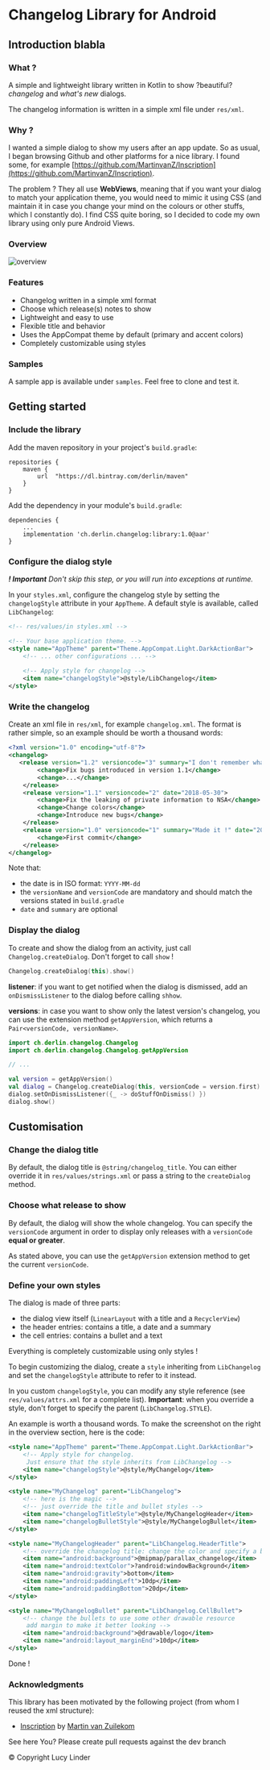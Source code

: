 # Changelog Library for Android

## Introduction blabla 

###  What ?

A simple and lightweight library written in Kotlin to show ?beautiful? _changelog_ and _what's new_ dialogs.

The changelog information is written in a simple xml file under `res/xml`.

### Why ?

I wanted a simple dialog to show my users after an app update. So as usual, I began browsing Github and other platforms for a nice library. I found some, for example [https://github.com/MartinvanZ/Inscription](https://github.com/MartinvanZ/Inscription).

The problem ? They all use __WebViews__, meaning that if you want your dialog to match your application theme, you would need to mimic it using CSS (and maintain it in case you change your mind on the colours or other stuffs, which I constantly do). I find CSS quite boring, so I decided to code my own library using only pure Android Views.

### Overview


![overview](https://docs.google.com/drawings/d/e/2PACX-1vQ5SGULmPAaOKT0z2KndudYsIg5JZMZYAeLH4ngAo2rUW6jhFxzd6TeNLNVxLJ3mfDURCdzE2ofsd1-/pub?h=1024)

### Features

* Changelog written in a simple xml format
* Choose which release(s) notes to show
* Lightweight and easy to use
* Flexible title and behavior
* Uses the AppCompat theme by default (primary and accent colors)
* Completely customizable using styles

### Samples

A sample app is available under `samples`. Feel free to clone and test it.

## Getting started

### Include the library

Add the maven repository in your project's `build.gradle`:

```
repositories {
    maven {
        url  "https://dl.bintray.com/derlin/maven" 
    }
}
```

Add the dependency in your module's `build.gradle`:
```
dependencies {
    ...
    implementation 'ch.derlin.changelog:library:1.0@aar'
}
```
### Configure the dialog style

___! Important__ Don't skip this step, or you will run into exceptions at runtime._

In your `styles.xml`, configure the changelog style by setting the `changelogStyle` attribute in your `AppTheme`. A default style is available, called `LibChangelog`:

```xml
<!-- res/values/in styles.xml -->

<!-- Your base application theme. -->
<style name="AppTheme" parent="Theme.AppCompat.Light.DarkActionBar">
    <!-- ... other configurations ... --> 
    
    <!-- Apply style for changelog -->
    <item name="changelogStyle">@style/LibChangelog</item>
</style>
```


### Write the changelog

Create an xml file in `res/xml`, for example `changelog.xml`. The format is rather simple, so an example should be worth a thousand words:

```xml
<?xml version="1.0" encoding="utf-8"?>
<changelog>
   <release version="1.2" versioncode="3" summary="I don't remember what this release is about... But I can assure you the update is worth it." date="2018-05-30">
        <change>Fix bugs introduced in version 1.1</change>
        <change>...</change>
    </release>
    <release version="1.1" versioncode="2" date="2018-05-30">
        <change>Fix the leaking of private information to NSA</change>
        <change>Change colors</change>
        <change>Introduce new bugs</change>
    </release>
    <release version="1.0" versioncode="1" summary="Made it !" date="2018-02-18">
        <change>First commit</change>
    </release>
</changelog>
```

Note that:

* the date is in ISO format: `YYYY-MM-dd`
* the `versionName` and `versionCode` are mandatory and should match the versions stated in `build.gradle`
* `date` and `summary` are optional

### Display the dialog

To create and show the dialog from an activity, just call `Changelog.createDialog`. Don't forget to call `show` !

```kotlin
Changelog.createDialog(this).show()
```

__listener__: if you want to get notified when the dialog is dismissed, add an `onDismissListener` to the dialog before calling `shhow`. 

__versions__: in case you want to show only the latest version's changelog, you can use the extension method `getAppVersion`, which returns a `Pair<versionCode, versionName>`.

```kotlin
import ch.derlin.changelog.Changelog
import ch.derlin.changelog.Changelog.getAppVersion

// ...

val version = getAppVersion()
val dialog = Changelog.createDialog(this, versionCode = version.first)
dialog.setOnDismissListener({_ -> doStuffOnDismiss() })
dialog.show()
```

## Customisation

### Change the dialog title

By default, the dialog title is `@string/changelog_title`. You can either override it in `res/values/strings.xml` or pass a string to the `createDialog` method.

### Choose what release to show

By default, the dialog will show the whole changelog. You can specify the `versionCode` argument in order to display only releases with a `versionCode` __equal or greater__.

As stated above, you can use the `getAppVersion` extension method to get the current `versionCode`.

### Define your own styles 

The dialog is made of three parts:

- the dialog view itself (`LinearLayout` with a title and a `RecyclerView`)
- the header entries: contains a title, a date and a summary
- the cell entries: contains a bullet and a text

Everything is completely customizable using only styles !

To begin customizing the dialog, create a `style` inheriting from `LibChangelog` and set the `changelogStyle` attribute to refer to it instead.

In you custom `changelogStyle`, you can modify any style reference (see `res/values/attrs.xml` for a complete list). __Important__: when you override a style, don't forget to specify the parent (`LibChangelog.STYLE`).

An example is worth a thousand words. To make the screenshot on the right in the overview section, here is the code:

```xml
<style name="AppTheme" parent="Theme.AppCompat.Light.DarkActionBar">
    <!-- Apply style for changelog. 
     Just ensure that the style inherits from LibChangelog -->
    <item name="changelogStyle">@style/MyChangelog</item>
</style>

<style name="MyChangelog" parent="LibChangelog">
    <!-- here is the magic -->
    <!-- just override the title and bullet styles -->
    <item name="changelogTitleStyle">@style/MyChangelogHeader</item>
    <item name="changelogBulletStyle">@style/MyChangelogBullet</item>
</style>

<style name="MyChangelogHeader" parent="LibChangelog.HeaderTitle">
    <!-- override the changelog title: change the color and specify a background image -->
    <item name="android:background">@mipmap/parallax_changelog</item>
    <item name="android:textColor">?android:windowBackground</item>
    <item name="android:gravity">bottom</item>
    <item name="android:paddingLeft">10dp</item>
    <item name="android:paddingBottom">20dp</item>
</style>

<style name="MyChangelogBullet" parent="LibChangelog.CellBullet">
    <!-- change the bullets to use some other drawable resource
     add margin to make it better looking -->
    <item name="android:background">@drawable/logo</item>
    <item name="android:layout_marginEnd">10dp</item>
</style>
```

Done !

### Acknowledgments

This library has been motivated by the following project (from whom I reused the xml structure):

* [Inscription](https://github.com/MartinvanZ/Inscription/) by [Martin van Zuilekom](https://github.com/MartinvanZ/)


See here
You? Please create pull requests against the dev branch

© Copyright Lucy Linder


